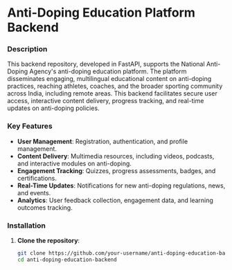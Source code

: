 # Anti-Doping Education Platform Backend

### Description
This backend repository, developed in FastAPI, supports the National Anti-Doping Agency's anti-doping education platform. The platform disseminates engaging, multilingual educational content on anti-doping practices, reaching athletes, coaches, and the broader sporting community across India, including remote areas. This backend facilitates secure user access, interactive content delivery, progress tracking, and real-time updates on anti-doping policies.

### Key Features
- **User Management**: Registration, authentication, and profile management.
- **Content Delivery**: Multimedia resources, including videos, podcasts, and interactive modules on anti-doping.
- **Engagement Tracking**: Quizzes, progress assessments, badges, and certifications.
- **Real-Time Updates**: Notifications for new anti-doping regulations, news, and events.
- **Analytics**: User feedback collection, engagement data, and learning outcomes tracking.

### Installation

1. **Clone the repository**:
   ```bash
   git clone https://github.com/your-username/anti-doping-education-backend.git
   cd anti-doping-education-backend
